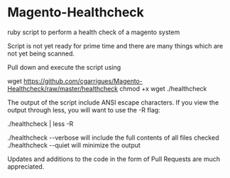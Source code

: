 # Magento-Healthcheck
ruby script to perform a health check of a magento system

Script is not yet ready for prime time and there are many things which are not yet being scanned.

Pull down and execute the script using

wget https://github.com/cgarrigues/Magento-Healthcheck/raw/master/healthcheck
chmod +x wget
./healthcheck

The output of the script include ANSI escape characters.  If you view the output through less, you will want to use the -R flag:

./healthcheck | less -R

./healthcheck --verbose will include the full contents of all files checked
./healthcheck --quiet will minimize the output

Updates and additions to the code in the form of Pull Requests are much appreciated.
